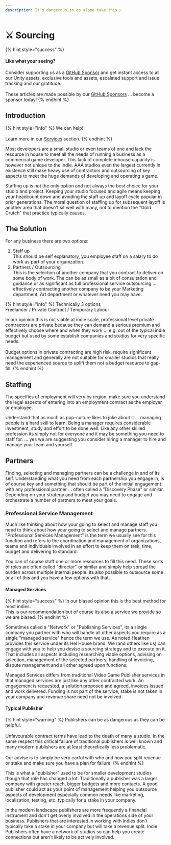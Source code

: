 ```yaml
---
description: It's dangerous to go alone take this ⚔️
---
```


# ⚔ Sourcing

{% hint style="success" %}
#### Like what your seeing?

Consider supporting us as a [GitHub Sponsor](../../become-a-sponsor.md) and get instant access to all our Unity assets, exclusive tools and assets, escalated support and issue tracking and our gratitude.\
\
These articles are made possible by our [GitHub Sponsors](https://github.com/sponsors/heathen-engineering) ... become a sponsor today!
{% endhint %}

## Introduction

{% hint style="info" %}
We can help!\
\
Learn more in our [Services](broken-reference) section.
{% endhint %}

Most developers are a small studio or even teams of one and lack the resource in house to meet all the needs of running a business as a commercial game developer. This lack of complete inhouse capacity is however not unique to the indie. AAA studios even the largest currently in existence still make heavy use of contractors and outsourcing of key aspects to meet the huge demands of developing and operating a game.

Staffing up is not the only option and not always the best choice for your studio and project. Keeping your studio focused and agile means keeping your headcount down and avoiding the staff up and layoff cycle popular in prior generations. The moral question of staffing up for subsequent layoff is another area that doesn't sit well with many, not to mention the "Gold Crutch" that practice typically causes.

## The Solution

For any business there are two options:

1. Staff up\
   This should be self explanatory, you employee staff on a salary to do work as part of your organization.
2. Partners / Outsourcing\
   This is the selection of another company that you contract to deliver on some body of work. The can be as small as a bit of consultation and guidance or as significant as full professional service outsourcing ... effectively contracting another company to be your Marketing department, Art department or whatever need you may have.

{% hint style="info" %}
Technically 3 options\
Freelancer / Private Contract / Temporary Labour

In our opinion this is not viable at indie scale, professional level private contractors are private because they can demand a serious premium and effectively choose where and when they work ... e.g. out of the typical indie budget but used by some establish companies and studios for very specific needs.\
\
Budget options in private contracting are high risk, require significant management and generally are not suitable for smaller studios that really need the experienced source to uplift them not a budget resource to gap-fill.
{% endhint %}

## Staffing

The specifics of employment will very by region, make sure you understand the legal aspects of entering into an employment contract as the employer or employee.&#x20;

Understand that as much as pop-culture likes to joke about it ... managing people is a hard skill to learn. Being a manager requires considerable investment, study and effort to be done well. Like any other skilled profession its simply not for everyone and it may be something you need to staff for. ... yes we are suggesting you consider hiring a manager to hire and manage your team and yourself.

## Partners

Finding, selecting and managing partners can be a challenge in and of its self. Understanding what you need from each partnership you engage in, is of course key and something that should be part of the initial engagement with any professional partner ... often called a "Discovery Phase" or similar. Depending on your strategy and budget you may need to engage and orchestrate a number of partners to meet your goals.&#x20;

### Professional Service Management

Much like thinking about how your going to select and manage staff you need to think about how your going to select and manage partners. "Professional Services Management" is the term we usually see for this function and refers to the coordination and management of organizations, teams and individuals involved in an effort to keep them on task, time, budget and delivering to standard.&#x20;

You can of course staff one or more resources to fill this need. These sorts of roles are often called "director" or similar and simply help spread the burden across multiple internal people. Its also possible to outsource some or all of this and you have a few options with that.

#### Managed Services

{% hint style="success" %}
In our biased opinion this is the best method for most indies.\
This is our recommendation but of course its also [a service we provide](../../../../services/solutions.md) so we are biased.
{% endhint %}

Sometimes called a "Network" or "Publishing Services", its a single company you partner with who will handle all other aspects you require as a single "managed service" hence the term we use. As noted Heathen provides this service under its Hel House brand. We (and others like us) can engage with you to help you devise a sourcing strategy and to execute on it. That includes all aspects including researching viable options, advising on selection, management of the selected partners, handling of invoicing, dispute management and all other agreed upon functions.

Managed Services differs from traditional Video Game Publisher services in that managed services are just like any other contracted work. An engagement is requested, a solution proposed and agreed, invoices issued and work delivered. Funding is not part of the service, stake is not taken in your company and revenue share need not be involved.

#### Typical Publisher

{% hint style="warning" %}
Publishers can be as dangerous as they can be helpful.\
\
Unfavourable contract terms have lead to the death of many a studio. In the same respect this critical failure of traditional publishers is well known and many modern publishers are at least theoretically less problematic.\
\
Our advise is to simply be very carful with who and how you split revenue or stake and make sure you have a plan for failure.
{% endhint %}

This is what a "publisher" used to be for smaller development studios though that role has changed a lot. Traditionally a publisher was a larger company with greater reach, bigger budgets and more contacts. A good publisher could act as your point of management helping you outsource aspects of development especially common needs like marketing, localization, testing, etc. typically for a stake in your company.

In the modern landscape publishers are more frequently a financial instrument and don't get overly involved in the operations side of your business. Publishers that are interested in working with indies don't typically take a stake in your company but will take a revenue split. Indie Publishers often have a network of studios so can help you create connections but aren't likely to be actively involved.
